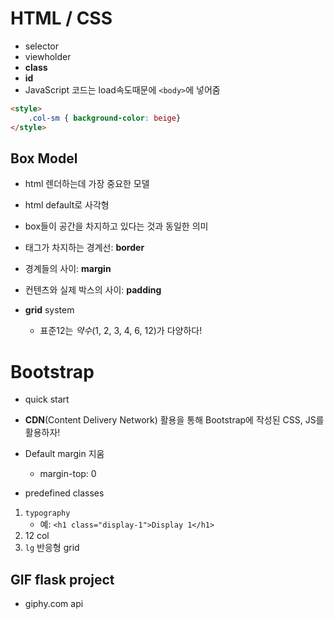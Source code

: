 # HTML / CSS

* selector
* viewholder
* **class**
* **id**
* JavaScript 코드는 load속도때문에 `<body>`에 넣어줌



```html
<style>
	.col-sm { background-color: beige}
</style>
```





## Box Model

* html 렌더하는데 가장 중요한 모델
* html default로 사각형
* box들이 공간을 차지하고 있다는 것과 동일한 의미

* 태그가 차지하는 경계선: **border**
* 경계들의 사이: **margin**

* 컨텐츠와 실제 박스의 사이: **padding**
* **grid** system
  * 표준12는 *약수*(1, 2, 3, 4, 6, 12)가 다양하다!



# Bootstrap

* quick start
* **CDN**(Content Delivery Network) 활용을 통해 Bootstrap에 작성된 CSS, JS를 활용하자!

* Default margin 지움
  * margin-top: 0

* predefined classes



1. `typography`
   * 예: `<h1 class="display-1">Display 1</h1>`
2. 12 col
3. `lg` 반응형 grid







## GIF flask project

* giphy.com api